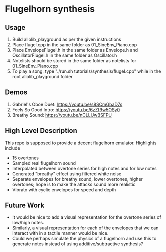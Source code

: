 # Flugelhorn synthesis

## Usage
  1. Build allolib_playground as per the given instructions
  2. Place flugel.cpp in the same folder as 01_SineEnv_Piano.cpp
  3. Place EnvelopeFlugel.h in the same folder as Envelope.h and OscillatorFlugel.h in the same folder as Oscillator.h
  4. Notelists should be stored in the same folder as notelists for 01_SineEnv_Piano.cpp
  5. To play a song, type "./run.sh tutorials/synthesis/flugel.cpp" while in the root allolib_playground folder

## Demos
  1. Gabriel's Oboe Duet: https://youtu.be/s8SCmGbaD7s
  2. Feels So Good Intro: https://youtu.be/6zZf9w5OSy0
  3. Breathy Sound: https://youtu.be/nCLLUwBSFPU

## High Level Description
This repo is supposed to provide a decent flugelhorn emulator. Highlights include
  - 15 overtones
  - Sampled real flugelhorn sound
  - Interpolated between overtone series for high notes and for low notes
  - Generated "breathy" effect using filtered white noise
  - Separate envelopes for breathy sound, lower overtones, higher overtones; hope is to make the attacks sound more realistic
  - Vibrato with cyclic envelopes for speed and depth

## Future Work
  - It would be nice to add a visual representation for the overtone series of low/high notes.
  - Similarly, a visual representation for each of the envelopes that we can interact with in a tactile manner would be nice.
  - Could we perhaps simulate the physics of a flugelhorn and use this to generate notes instead of using additive/subtractive synthesis?
